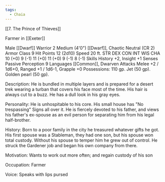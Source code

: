 ```yaml
---
tags:
  - Chaia
---
```

[[7. The Prince of Thieves]]

Farmer in [[Exeter]]

Male [[Dwarf]] Warrior 2
Medium (4'0") [[Dwarf]], Chaotic Neutral (CR 2)
Armor Class 9
Hit Points 12 (2d10)
Speed 20 ft.
STR	DEX	CON	INT	WIS	CHA
10 (+0)	9 (-1)	11 (+0)	11 (+0)	9 (-1)	8 (-1)
Skills History +2, Insight +1
Senses Passive Perception 9
Languages [[Common]], Dwarven
Attacks Melee +2 / 1d6+0, Ranged +1 / 1d6-1, Grapple +0
Possessions: 110 gp. Jet (50 gp). Golden pearl (50 gp).

Description: He is bundled in multiple layers and is prepared for a desert trek wearing a turban that covers his face most of the time. His hair is always cut to a buzz. He has a dull look in his gray eyes.

Personality: He is unhospitable to his core. His small house has "No trespassing" Signs all over it. He is fiercely devoted to his father, and views his father's ex-spouse as an evil person for separating him from his legal half-brother.

History: Born to a poor family in the city he treasured whatever gifts he got. His first spouse was a Stableman, they had one son, but his spouse won total custody. Without his spouse to temper him he grew out of control. He struck the Gardener job and began his own company from there.

Motivation: Wants to work out more often; and regain custody of his son

Occupation: Farmer

Voice: Speaks with lips pursed